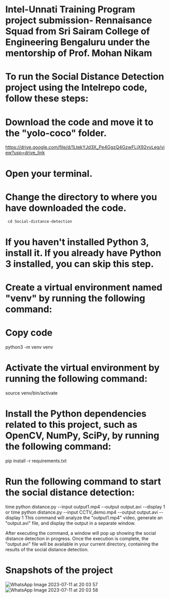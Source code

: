 # Intel-Unnati Training Program project submission- Rennaisance Squad from Sri Sairam College of Engineering Bengaluru under the mentorship of Prof. Mohan Nikam

# To run the Social Distance Detection project using the Intelrepo code, follow these steps:

# Download the code and move it to the "yolo-coco" folder.

https://drive.google.com/file/d/1LtekYJd3X_Pe4GgzQ4GzwFLjX92vyLeg/view?usp=drive_link

# Open your terminal.

# Change the directory to where you have downloaded the code.
     cd Social-distance-detection

# If you haven't installed Python 3, install it. If you already have Python 3 installed, you can skip this step.

# Create a virtual environment named "venv" by running the following command:

# Copy code

python3 -m venv venv

# Activate the virtual environment by running the following command:
source venv/bin/activate

# Install the Python dependencies related to this project, such as OpenCV, NumPy, SciPy, by running the following command:

pip install -r requirements.txt

# Run the following command to start the social distance detection:

time python distance.py --input output1.mp4 --output output.avi --display 1
         or
time python distance.py --input CCTV_demo.mp4 --output output.avi --display 1
This command will analyze the "output1.mp4" video, generate an "output.avi" file, and display the output in a separate window.

After executing the command, a window will pop up showing the social distance detection in progress. Once the execution is complete, the "output.avi" file will be available in your current directory, containing the results of the social distance detection.

# Snapshots of the project

![WhatsApp Image 2023-07-11 at 20 03 57](https://github.com/Mahesh8123/intelrepo/assets/120500828/c50d9115-9ce0-4200-9f71-b7ce9ac872f1)
![WhatsApp Image 2023-07-11 at 20 03 58](https://github.com/Mahesh8123/intelrepo/assets/120500828/2e0f081c-3eea-4784-9be4-6fc4d97327f4)

